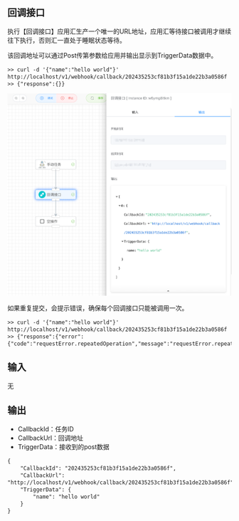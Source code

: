 ## 回调接口

执行【回调接口】应用汇生产一个唯一的URL地址，应用汇等待接口被调用才继续往下执行，否则汇一直处于睡眠状态等待。

该回调地址可以通过Post传第参数给应用并输出显示到TriggerData数据中。

```
>> curl -d '{"name":"hello world"}' http://localhost/v1/webhook/callback/202435253cf81b3f15a1de22b3a0586f
>> {"response":{}}
```



<img src="./img/callback.png" alt="image-20240826131156015" style="zoom:50%;" />

如果重复提交，会提示错误，确保每个回调接口只能被调用一次。

```
>> curl -d '{"name":"hello world"}' http://localhost/v1/webhook/callback/202435253cf81b3f15a1de22b3a0586f
>> {"response":{"error":{"code":"requestError.repeatedOperation","message":"requestError.repeatedOperation"}}}
```



## 输入

无



## 输出

- CallbackId：任务ID
- CallbackUrl：回调地址
- TriggerData：接收到的post数据

```
{
    "CallbackId": "202435253cf81b3f15a1de22b3a0586f",
    "CallbackUrl": "http://localhost/v1/webhook/callback/202435253cf81b3f15a1de22b3a0586f",
    "TriggerData": {
        "name": "hello world"
    }
}
```

